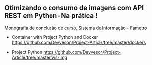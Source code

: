 ## Otimizando o consumo de imagens com API REST em Python - Na prática !

Monografia de conclusão de curso, Sistema de Informação - Fametro

- Container with Project Python and Docker
    https://github.com/Deyveson/Project-Article/tree/master/dockers

- Project Python
    https://github.com/Deyveson/Project-Article/tree/master/ws-img
   